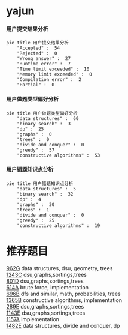 # yajun

<!-- tabs:start -->



#### **用户提交结果分析**

```mermaid
pie title 用户提交结果分析
    "Accepted" :  54
    "Rejected" :  0
    "Wrong answer" :  27
    "Runtime error" :  7
    "Time limit exceeded" :  10
    "Memory limit exceeded" :  0
    "Compilation error" :  2
    "Partial" :  0
```

#### **用户做题类型偏好分析**

```mermaid
pie title 用户做题类型偏好分析
    "data structures" :  60
    "binary search" :  3
    "dp" :  25
    "graphs" :  0
    "trees" :  0
    "divide and conquer" :  0
    "greedy" :  57
    "constructive algorithms" :  53
```
#### **用户错题知识点分析**

```mermaid
pie title 用户错题知识点分析
    "data structures" :  5
    "binary search" :  32
    "dp" :  4
    "graphs" :  30
    "trees" :  1
    "divide and conquer" :  0
    "greedy" :  25
    "constructive algorithms" :  19
```



<!-- tabs:end -->
# 推荐题目
[962G](https://codeforces.com/contest/962/problem/G)		data structures,
                        dsu,
                        geometry,
                        trees		  
[1243C](https://codeforces.com/contest/1243/problem/C)		dsu,graphs,sortings,trees		  
[801D](https://codeforces.com/contest/801/problem/D)		dsu,graphs,sortings,trees		  
[614A](https://codeforces.com/contest/614/problem/A)		brute force,
                        implementation		  
[696B](https://codeforces.com/contest/696/problem/B)		dfs and similar,
                        math,
                        probabilities,
                        trees		  
[1365B](https://codeforces.com/contest/1365/problem/B)		constructive algorithms,
                        implementation		  
[289E](https://codeforces.com/contest/289/problem/E)		dsu,graphs,sortings,trees		  
[1143E](https://codeforces.com/contest/1143/problem/E)		dsu,graphs,sortings,trees		  
[1157A](https://codeforces.com/contest/1157/problem/A)		implementation		  
[1482E](https://codeforces.com/contest/1482/problem/E)		data structures,
                        divide and conquer,
                        dp		  
